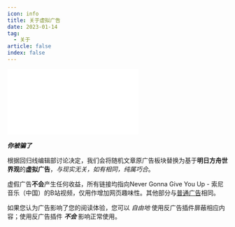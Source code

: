 ```yaml
---
icon: info
title: 关于虚拟广告
date: 2023-01-14
tag:
  - 关于
article: false
index: false
---
```


<iframe src="//player.bilibili.com/player.html?aid=80433022&bvid=BV1GJ411x7h7&cid=137649199&page=1" scrolling="no" border="0" frameborder="no" framespacing="0" allowfullscreen="true"> </iframe>

***你被骗了***

根据回归线编辑部讨论决定，我们会将随机文章原广告板块替换为基于**明日方舟世界观**的**虚拟广告**，*与现实无关，如有相同，纯属巧合*。

虚假广告**不会**产生任何收益，所有链接均指向Never Gonna Give You Up - 索尼音乐（中国）的B站视频，仅用作增加网页趣味性。其他部分与[普通广告](about-ads)相同。

如果您认为广告影响了您的阅读体验，您可以 *自由地* 使用反广告插件屏蔽相应内容；使用反广告插件 ***不会*** 影响正常使用。